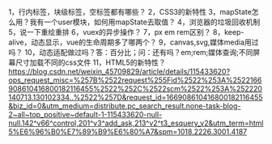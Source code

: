 1，行内标签，块级标签，空标签都有哪些？
2，CSS3的新特性
3，mapState怎么用？我有一个user模块，如何用mapState去取值？
4，浏览器的垃圾回收机制
5，说一下重绘重排
6，vuex的异步操作？
7，px em rem区别？
8，keep-alive，动态显示，vue的生命周期多了哪两个？
9，canvas,svg,媒体media用过吗？
10，动态适配做过吗？答：百分比；问：还有吗？em;rem;媒体查询;不同屏幕尺寸加载不同的css文件
11，HTML5的新特性？
https://blog.csdn.net/weixin_45709829/article/details/115433620?ops_request_misc=%257B%2522request%255Fid%2522%253A%2522166908610416800182116455%2522%252C%2522scm%2522%253A%252220140713.130102334..%2522%257D&request_id=166908610416800182116455&biz_id=0&utm_medium=distribute.pc_search_result.none-task-blog-2~all~top_positive~default-1-115433620-null-null.142^v66^control,201^v3^add_ask,213^v2^t3_esquery_v2&utm_term=html5%E6%96%B0%E7%89%B9%E6%80%A7&spm=1018.2226.3001.4187